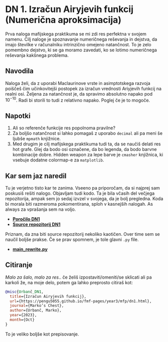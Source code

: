 # DN 1. Izračun Airyjevih funkcij (Numerična aproksimacija)

Prva naloga mafijskega praktikuma se mi zdi res perfektna v svojem namenu. Cilj naloge je spoznavanje numeričnega reševanja in dejstva, da imajo številke v računalniku intrinzično omejeno natančnost. To je zelo pomembno dejstvo, ki se ga moramo zavedati, ko se lotimo numeričnega reševanja kakšnega problema.


## Navodila
Naloga želi, da z uporabi Maclaurinove vrste in asimptotskega razvoja poiščeš čim učinkovitejši postopek za izračun vrednosti Ariyjevih funkcij na realni osi. Željena za natančnost je, da spravimo absolutno napako pod $10^{-10}$. Radi bi storili to tudi z relativno napako. Poglej če je to mogoče.

## Napotki
1. Ali so referenče funkcije res popolnoma pravilne?
2. Za boljšo natančnost si lahko pomagaš z uporabo `decimal` ali pa meni še ljubše `mpmath` knjižnice.
3. Med drugim je cilj mafijskega praktikuma tudi ta, da se naučiš delati res hot grafe. Glej da bodo osi označene, da bo legenda, da bodo barvne kombinacije dobre. Hidden weapon za lepe barve je `cmasher` knjižnica, ki vsebuje dodatne colormap-e za `matplotlib`.

## Kar sem jaz naredil
Tu je verjetno tisto kar te zanima. Vseeno pa priporočam, da si najprej sam poskusiš rešiti nalogo. Objavljam tudi kodo. Ta je bila včasih del večjega repozitorija, ampak sem jo sedaj izvzel v svojega, da je bolj pregledna. Koda bi morala biti razmeroma pokomentirana, sploh v kasnejših nalogah. As always za vprašanja sem na voljo.

* [**Poročilo DN1**](https://pengu5055.github.io/fmf-pdf/year3/mfp/Marko_Urbanč_01.pdf)
* [**Source repozitorij DN1**](https://github.com/pengu5055/mfp01)

Priznam, da zna biti source repozitorij nekoliko kaotičen. Over time sem se naučil boljše prakse. Če se prav spomnem, je tole glavni `.py` file.

* [**main_rewrite.py**](https://github.com/pengu5055/mfp01/blob/main/main_rewrite.py)

## Citiranje
*Malo za šalo, malo za res*.. če želiš izpostaviti/omeniti/se sklicati ali pa karkoli že, na moje delo, potem ga lahko preprosto citiraš kot:

```bib
@misc{Urbanč_DN1, 
  title={Izračun Airyjevih funkcij}, 
  url={https://pengu5055.github.io/fmf-pages/year3/mfp/dn1.html}, 
  journal={Marko’s Chest}, 
  author={Urbanč, Marko}, 
  year={2023}, 
  month={Oct}
} 
```
To je veliko boljše kot prepisovanje.
